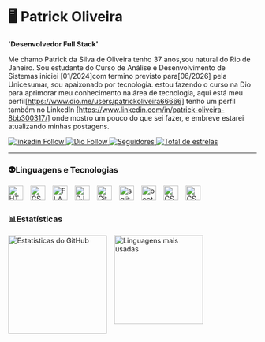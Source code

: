 # 🖥️ Patrick Oliveira

**'Desenvolvedor Full Stack'** 

Me chamo Patrick da Silva de Oliveira tenho 37 anos,sou natural do Rio de Janeiro.
Sou estudante do Curso de Análise e Desenvolvimento de Sistemas iniciei [01/2024]com termino previsto para[06/2026] pela  Unicesumar, sou apaixonado por tecnologia.
estou fazendo o curso na Dio para aprimorar meu conhecimento na área de tecnologia, aqui está meu perfil[https://www.dio.me/users/patrickoliveira66666] 
tenho um perfil também no LinkedIn [https://www.linkedin.com/in/patrick-oliveira-8bb300317/] onde mostro um pouco do que sei fazer,
e embreve estarei atualizando minhas postagens.

<p align="left">
    <a href="https://www.linkedin.com/in/patrick-oliveira-8bb300317">
        <img 
            alt="linkedin Follow" 
            title="Se conectem a mim e vamos compartilhar aprendizado" 
            src=https://img.shields.io/badge/LinkedIn-Patrick%20Oliveira-0A66C2?style=for-the-badge&logo=linkedin&logoColor=white
            />
    </a>
    <a href="https://www.dio.me/users/patrickoliveira66666">
        <img 
            alt="Dio Follow" 
            title="Meu Perfil na DIO" 
            src="https://img.shields.io/badge/DIO%20Perfil-Patrick%20Oliveira-EC1C24?style=for-the-badge"
        />
    </a>
    <a href="https://github.com/Rendrick1988">
        <img 
            alt="Seguidores" 
            title="Me siga no GitHub" 
            src="https://custom-icon-badges.demolab.com/github/followers/Rendrick1988?color=2ea44f3&labelColor=1155ba&style=for-the-badge&logo=github&label=Seguidores&logoColor=white"
        />
        <a href="https://github.com/Rendrick1988?tab=stars">
        <img 
            alt="Total de estrelas" 
            title="Total de Estrelas no GITHUB" 
            src="https://custom-icon-badges.demolab.com/github/stars/Rendrick1988?color=2ea44f3&labelColor=1155ba&style=for-the-badge&logo=github&label=stars&logoColor=White"
        />
    </a>
</p>

---
### 👽Linguagens e Tecnologias

<img 
    align="left"
    alt="HTML"
    title="HTML"
    width="30px"
    style="padding-right:12px;"
    src="https://cdn.jsdelivr.net/gh/devicons/devicon@latest/icons/html5/html5-original-wordmark.svg"
    />
    
<img    
    align="left"
    alt="CSS"
    title="CSS"
    width="30px"
    style="padding-right:12px;"
    src="https://cdn.jsdelivr.net/gh/devicons/devicon@latest/icons/css3/css3-original-wordmark.svg" 
    />
<img   
    align="left"
    alt="FLASK"
    title="FLASK"
    width="30px"
    style="padding-right:12px;"
    src="https://cdn.jsdelivr.net/gh/devicons/devicon@latest/icons/flask/flask-original-wordmark.svg" 
    />
<img   
    align="left"
    alt="DJANGO"
    title="DJANGO"
    width="30px"
    style="padding-right:12px;"
    src="https://cdn.jsdelivr.net/gh/devicons/devicon@latest/icons/django/django-plain.svg" 
    />
<img   
    align="left"
    alt="GitHub"
    title="GitHub"
    width="30px"
    style="padding-right:12px;"
    src="https://cdn.jsdelivr.net/gh/devicons/devicon@latest/icons/github/github-original-wordmark.svg" 
    />
<img   
    align="left"
    alt="sqlite"
    title="sqlite"
    width="30px"
    style="padding-right:12px;"
    src="https://cdn.jsdelivr.net/gh/devicons/devicon@latest/icons/sqlite/sqlite-original.svg" 
    />
<img   
    align="left"
    alt="bootstrap"
    title="bootstrap"
    width="30px"
    style="padding-right:12px;"
    src="https://cdn.jsdelivr.net/gh/devicons/devicon@latest/icons/bootstrap/bootstrap-original-wordmark.svg" 
    />
<img   
    align="left"
    alt="CSS"
    title="CSS"
    width="30px"
    style="padding-right:12px;"
    src="https://cdn.jsdelivr.net/gh/devicons/devicon@latest/icons/python/python-original-wordmark.svg" 
    />
<img   
    align="left"
    alt="CSS"
    title="CSS"
    width="30px"
    style="padding-right:12px;"
    src="https://cdn.jsdelivr.net/gh/devicons/devicon@latest/icons/poetry/poetry-original.svg"
    />

<br/>
<br/>
    
### 📊Estatísticas 

<img   
    align="left"
    alt="Estatísticas do GitHub"
    height="200"
    style="padding-right:12px;"
    src="https://github-readme-stats.vercel.app/api?username=Rendrick1988&show_icons=true&theme=github_dark&title_color=2ea44f&icon_color=2ea44f&text_color=ffffff&bg_color=0d1117"
    />
<img   
    align="left"
    alt="Linguagens mais usadas"
    height="180"
    style="padding-right:10px;"
    src="https://github-readme-stats.vercel.app/api/top-langs/?username=Rendrick1988&layout=compact&theme=github_dark&title_color=2ea44f&text_color=ffffff&bg_color=0d1117"
    />
          
    
          
    
          
          
    
          

        







